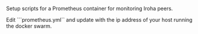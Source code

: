 Setup scripts for a Prometheus container for monitoring Iroha peers.

Edit ```prometheus.yml`` and update with the ip address of your host running the docker swarm.

